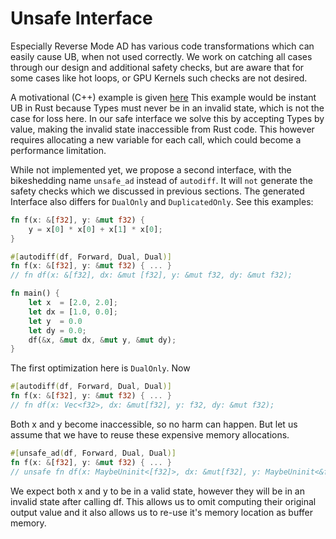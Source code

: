 # Unsafe Interface

Especially Reverse Mode AD has various code transformations which can easily 
cause UB, when not used correctly. We work on catching all cases through our 
design and additional safety checks, but are aware that for some cases like
hot loops, or GPU Kernels such checks are not desired.

A motivational (C++) example is given [here](https://enzyme.mit.edu/getting_started/CallingConvention/#result-only-duplicated-argument)
This example would be instant UB in Rust because Types must never be in an invalid
state, which is not the case for loss here.
In our safe interface we solve this by accepting Types by value, making the invalid state inaccessible from Rust code. This however requires allocating a new variable for each call, which could become a performance limitation.

While not implemented yet, we propose a second interface, with the bikeshedding 
name `unsafe_ad` instead of `autodiff`. It will `not` generate the safety checks 
which we discussed in previous sections. The generated Interface also differs for 
`DualOnly` and `DuplicatedOnly`. See this examples:

```rust
fn f(x: &[f32], y: &mut f32) {
    y = x[0] * x[0] + x[1] * x[0];
}

#[autodiff(df, Forward, Dual, Dual)]
fn f(x: &[f32], y: &mut f32) { ... }
// fn df(x: &[f32], dx: &mut [f32], y: &mut f32, dy: &mut f32);

fn main() {
    let x  = [2.0, 2.0];
    let dx = [1.0, 0.0];
    let y  = 0.0
    let dy = 0.0;
    df(&x, &mut dx, &mut y, &mut dy);
}
```

The first optimization here is `DualOnly`. Now 
```rust
#[autodiff(df, Forward, Dual, Dual)]
fn f(x: &[f32], y: &mut f32) { ... }
// fn df(x: Vec<f32>, dx: &mut[f32], y: f32, dy: &mut f32);
```
Both x and y become inaccessible, so no harm can happen. But let us assume
that we have to reuse these expensive memory allocations.

```rust 
#[unsafe_ad(df, Forward, Dual, Dual)]
fn f(x: &[f32], y: &mut f32) { ... }
// unsafe fn df(x: MaybeUninit<[f32]>, dx: &mut[f32], y: MaybeUninit<&f32>, dy: &mut f32);
```
We expect both x and y to be in a valid state, however they will be in an invalid state after calling df. This allows us to omit computing their original output value and it also allows us to re-use it's memory location as buffer memory.







